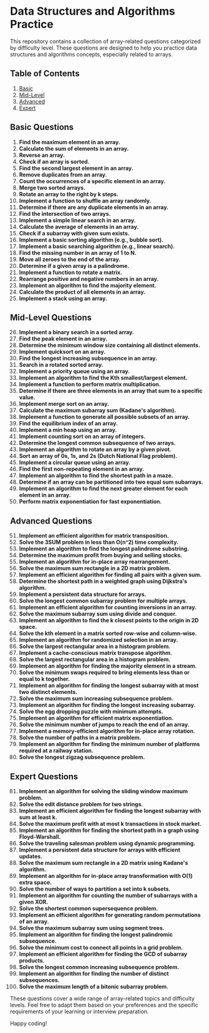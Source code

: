 # Data Structures and Algorithms Practice

This repository contains a collection of array-related questions categorized by difficulty level. These questions are designed to help you practice data structures and algorithms concepts, especially related to arrays.

## Table of Contents

1. [Basic](#basic-questions)
2. [Mid-Level](#mid-level-questions)
3. [Advanced](#advanced-questions)
4. [Expert](#expert-questions)

## Basic Questions

1. **Find the maximum element in an array.**
2. **Calculate the sum of elements in an array.**
3. **Reverse an array.**
4. **Check if an array is sorted.**
5. **Find the second largest element in an array.**
6. **Remove duplicates from an array.**
7. **Count the occurrences of a specific element in an array.**
8. **Merge two sorted arrays.**
9. **Rotate an array to the right by k steps.**
10. **Implement a function to shuffle an array randomly.**
11. **Determine if there are any duplicate elements in an array.**
12. **Find the intersection of two arrays.**
13. **Implement a simple linear search in an array.**
14. **Calculate the average of elements in an array.**
15. **Check if a subarray with given sum exists.**
16. **Implement a basic sorting algorithm (e.g., bubble sort).**
17. **Implement a basic searching algorithm (e.g., linear search).**
18. **Find the missing number in an array of 1 to N.**
19. **Move all zeroes to the end of the array.**
20. **Determine if a given array is a palindrome.**
21. **Implement a function to rotate a matrix.**
22. **Rearrange positive and negative numbers in an array.**
23. **Implement an algorithm to find the majority element.**
24. **Calculate the product of all elements in an array.**
25. **Implement a stack using an array.**

## Mid-Level Questions

26. **Implement a binary search in a sorted array.**
27. **Find the peak element in an array.**
28. **Determine the minimum window size containing all distinct elements.**
29. **Implement quicksort on an array.**
30. **Find the longest increasing subsequence in an array.**
31. **Search in a rotated sorted array.**
32. **Implement a priority queue using an array.**
33. **Implement an algorithm to find the Kth smallest/largest element.**
34. **Implement a function to perform matrix multiplication.**
35. **Determine if there are three elements in an array that sum to a specific value.**
36. **Implement merge sort on an array.**
37. **Calculate the maximum subarray sum (Kadane's algorithm).**
38. **Implement a function to generate all possible subsets of an array.**
39. **Find the equilibrium index of an array.**
40. **Implement a min heap using an array.**
41. **Implement counting sort on an array of integers.**
42. **Determine the longest common subsequence of two arrays.**
43. **Implement an algorithm to rotate an array by a given pivot.**
44. **Sort an array of 0s, 1s, and 2s (Dutch National Flag problem).**
45. **Implement a circular queue using an array.**
46. **Find the first non-repeating element in an array.**
47. **Implement an algorithm to find the shortest path in a maze.**
48. **Determine if an array can be partitioned into two equal sum subarrays.**
49. **Implement an algorithm to find the next greater element for each element in an array.**
50. **Perform matrix exponentiation for fast exponentiation.**

## Advanced Questions

51. **Implement an efficient algorithm for matrix transposition.**
52. **Solve the 3SUM problem in less than O(n^2) time complexity.**
53. **Implement an algorithm to find the longest palindrome substring.**
54. **Determine the maximum profit from buying and selling stocks.**
55. **Implement an algorithm for in-place array rearrangement.**
56. **Solve the maximum sum rectangle in a 2D matrix problem.**
57. **Implement an efficient algorithm for finding all pairs with a given sum.**
58. **Determine the shortest path in a weighted graph using Dijkstra's algorithm.**
59. **Implement a persistent data structure for arrays.**
60. **Solve the longest common subarray problem for multiple arrays.**
61. **Implement an efficient algorithm for counting inversions in an array.**
62. **Solve the maximum subarray sum using divide and conquer.**
63. **Implement an algorithm to find the k closest points to the origin in 2D space.**
64. **Solve the kth element in a matrix sorted row-wise and column-wise.**
65. **Implement an algorithm for randomized selection in an array.**
66. **Solve the largest rectangular area in a histogram problem.**
67. **Implement a cache-conscious matrix transpose algorithm.**
68. **Solve the largest rectangular area in a histogram problem.**
69. **Implement an algorithm for finding the majority element in a stream.**
70. **Solve the minimum swaps required to bring elements less than or equal to k together.**
71. **Implement an algorithm for finding the longest subarray with at most two distinct elements.**
72. **Solve the maximum sum increasing subsequence problem.**
73. **Implement an algorithm for finding the longest increasing subarray.**
74. **Solve the egg dropping puzzle with minimum attempts.**
75. **Implement an algorithm for efficient matrix exponentiation.**
76. **Solve the minimum number of jumps to reach the end of an array.**
77. **Implement a memory-efficient algorithm for in-place array rotation.**
78. **Solve the number of paths in a matrix problem.**
79. **Implement an algorithm for finding the minimum number of platforms required at a railway station.**
80. **Solve the longest zigzag subsequence problem.**

## Expert Questions

81. **Implement an algorithm for solving the sliding window maximum problem.**
82. **Solve the edit distance problem for two strings.**
83. **Implement an efficient algorithm for finding the longest subarray with sum at least k.**
84. **Solve the maximum profit with at most k transactions in stock market.**
85. **Implement an algorithm for finding the shortest path in a graph using Floyd-Warshall.**
86. **Solve the traveling salesman problem using dynamic programming.**
87. **Implement a persistent data structure for arrays with efficient updates.**
88. **Solve the maximum sum rectangle in a 2D matrix using Kadane's algorithm.**
89. **Implement an algorithm for in-place array transformation with O(1) extra space.**
90. **Solve the number of ways to partition a set into k subsets.**
91. **Implement an algorithm for counting the number of subarrays with a given XOR.**
92. **Solve the shortest common supersequence problem.**
93. **Implement an efficient algorithm for generating random permutations of an array.**
94. **Solve the maximum subarray sum using segment trees.**
95. **Implement an algorithm for finding the longest palindromic subsequence.**
96. **Solve the minimum cost to connect all points in a grid problem.**
97. **Implement an efficient algorithm for finding the GCD of subarray products.**
98. **Solve the longest common increasing subsequence problem.**
99. **Implement an algorithm for finding the number of distinct subsequences.**
100.  **Solve the maximum length of a bitonic subarray problem.**

These questions cover a wide range of array-related topics and difficulty levels. Feel free to adapt them based on your preferences and the specific requirements of your learning or interview preparation.

Happy coding!
